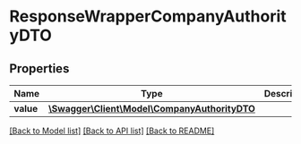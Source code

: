 # ResponseWrapperCompanyAuthorityDTO

## Properties
Name | Type | Description | Notes
------------ | ------------- | ------------- | -------------
**value** | [**\Swagger\Client\Model\CompanyAuthorityDTO**](CompanyAuthorityDTO.md) |  | [optional] 

[[Back to Model list]](../README.md#documentation-for-models) [[Back to API list]](../README.md#documentation-for-api-endpoints) [[Back to README]](../README.md)


